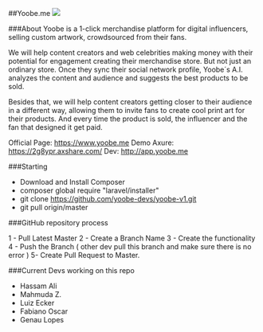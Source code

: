 ##Yoobe.me
![](https://pbs.twimg.com/profile_images/926733190454116352/RiMAsopB.jpg)

###About
Yoobe is a 1-click merchandise platform for digital influencers, selling custom artwork, crowdsourced from their fans.

We will help content creators and web celebrities making money with their potential for engagement creating their merchandise store. But not just an ordinary store. Once they sync their social network profile, Yoobe´s A.I. analyzes the content and audience and suggests the best products to be sold.

Besides that, we will help content creators getting closer to their audience in a different way, allowing them to invite fans to create cool print art for their products. And every time the product is sold, the influencer and the fan that designed it get paid.

Official Page: https://www.yoobe.me
Demo Axure:  https://2g8ypr.axshare.com/
Dev: http://app.yoobe.me

###Starting
- Download and Install Composer
- composer global require "laravel/installer"
- git clone https://github.com/yoobe-devs/yoobe-v1.git 
- git pull origin/master

###GitHub repository process

1 - Pull Latest Master
2 - Create a Branch Name
3 - Create the functionality
4 - Push the Branch ( other dev pull this branch and make sure there is no error )
5- Create Pull Request to Master.

###Current Devs working on this repo

- Hassam Ali 
- Mahmuda Z.
- Luiz Ecker
- Fabiano Oscar
- Genau Lopes
